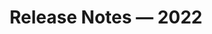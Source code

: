 ---
id: "release-notes-2022"
url: "rewriter/release-notes-2022"
title: "Release Notes — 2022"
productName: "GroupDocs.Rewriter Cloud"
description: ""
keywords: ""
---